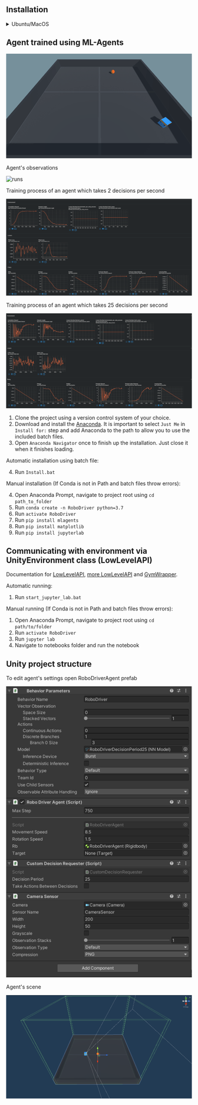 ## Installation
<details>
  <summary>Ubuntu/MacOS</summary>
  
  ```
  git clone https://github.com/Laggg/rl-robotics
  cd rl-robotics/unity_env/v2
  python -m venv unity_venv
  source unity_venv/bin/activate
  pip install --upgrade pip
  pip install mlagents
  pip install matplotlib
  pip install jupyterlab
  ```
  
</details>


## Agent trained using ML-Agents



![runs](./Images/RoboDriverTop.gif)

Agent's observations 

![runs](./Images/RoboDriverAgentPerspective.gif)

Training process of an agent which takes 2 decisions per second

![runs](./Images/RoboDriver.png)

Training process of an agent which takes 25 decisions per second

![runs](./Images/agentDecisionPeriod2.png)




1. Clone the project using a version control system of your choice.
2. Download and install the [Anaconda](https://www.anaconda.com/products/individual). It is important to select `Just Me` in `Install for:` step and add Anaconda to the path to allow you to use the included batch files.
3. Open `Anaconda Navigator` once to finish up the installation. Just close it when it finishes loading.

Automatic installation using batch file:

4. Run `Install.bat`

Manual installation (If Conda is not in Path and batch files throw errors):

4. Open Anaconda Prompt, navigate to project root using `cd path_to_folder`
5. Run `conda create -n RoboDriver python=3.7`
6. Run `activate RoboDriver`
5. Run `pip install mlagents`
6. Run `pip install matplotlib`
7. Run `pip install jupyterlab`

## Communicating with environment via UnityEnvironment class (LowLevelAPI)

Documentation for [LowLevelAPI](https://github.com/CubeMD/ml-agents/blob/master/docs/Python-API.md), [more LowLevelAPI](https://github.com/CubeMD/ml-agents/blob/master/docs/Python-API-Documentation.md) and [GymWrapper](https://github.com/CubeMD/ml-agents/blob/master/gym-unity/README.md).

Automatic running:
1. Run `start_jupyter_lab.bat`

Manual running (If Conda is not in Path and batch files throw errors):

1. Open Anaconda Prompt, navigate to project root using `cd path/to/folder`
2. Run `activate RoboDriver`
3. Run `jupyter lab`
4. Navigate to notebooks folder and run the notebook

## Unity project structure

To edit agent's settings open RoboDriverAgent prefab

![runs](./Images/agent_settings.png)

Agent's scene

![runs](./Images/agent_environment.png)
